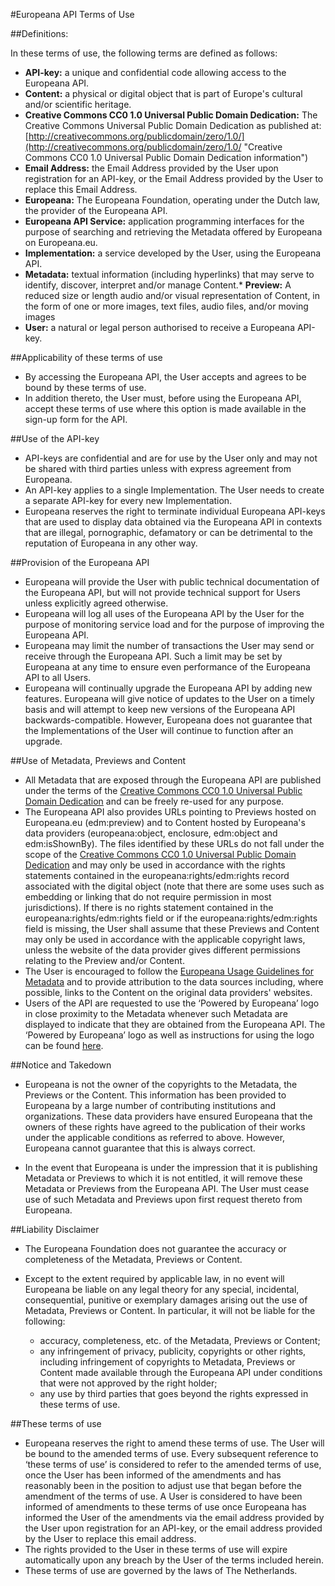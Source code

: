 #Europeana API Terms of Use

##Definitions:

In these terms of use, the following terms are defined as follows:

* **API-key:** a unique and confidential code allowing access to the Europeana API.
* **Content:** a physical or digital object that is part of Europe's cultural and/or scientific heritage.
* **Creative Commons CC0 1.0 Universal Public Domain Dedication:** The Creative Commons Universal Public Domain Dedication as published at: [http://creativecommons.org/publicdomain/zero/1.0/](http://creativecommons.org/publicdomain/zero/1.0/ "Creative Commons CC0 1.0 Universal Public Domain Dedication information")
* **Email Address:** the Email Address provided by the User upon registration for an API-key, or the Email Address provided by the User to replace this Email Address.
* **Europeana:** The Europeana Foundation, operating under the Dutch law, the provider of the Europeana API.
* **Europeana API Service:** application programming interfaces for the purpose of searching and retrieving the Metadata offered by Europeana on Europeana.eu.
* **Implementation:** a service developed by the User, using the Europeana API.
* **Metadata:** textual information (including hyperlinks) that may serve to identify, discover, interpret and/or manage Content.*   **Preview:** A reduced size or length audio and/or visual representation of Content, in the form of one or more images, text files, audio files, and/or moving images
* **User:** a natural or legal person authorised to receive a Europeana API-key.

##Applicability of these terms of use

* By accessing the Europeana API, the User accepts and agrees to be bound by these terms of use.
* In addition thereto, the User must, before using the Europeana API, accept these terms of use where this option is made available in the sign-up form for the API.

##Use of the API-key

* API-keys are confidential and are for use by the User only and may not be shared with third parties unless with express agreement from Europeana.
* An API-key applies to a single Implementation. The User needs to create a separate API-key for every new Implementation. 
* Europeana reserves the right to terminate individual Europeana API-keys that are used to display data obtained via the Europeana API in contexts that are illegal, pornographic, defamatory or can be detrimental to the reputation of Europeana in any other way.

##Provision of the Europeana API

* Europeana will provide the User with public technical documentation of the Europeana API, but will not provide technical support for Users unless explicitly agreed otherwise.
* Europeana will log all uses of the Europeana API by the User for the purpose of monitoring service load and for the purpose of improving the Europeana API.
* Europeana may limit the number of transactions the User may send or receive through the Europeana API. Such a limit may be set by Europeana at any time to ensure even performance of the Europeana API to all Users.
* Europeana will continually upgrade the Europeana API by adding new features. Europeana will give notice of updates to the User on a timely basis and will attempt to keep new versions of the Europeana API backwards-compatible. However, Europeana does not guarantee that the Implementations of the User will continue to function after an upgrade.

##Use of Metadata, Previews and Content

* All Metadata that are exposed through the Europeana API are published under the terms of the [Creative Commons CC0 1.0 Universal Public Domain Dedication](http://creativecommons.org/publicdomain/zero/1.0/ "Creative Commons CC0 1.0 Universal Public Domain Dedication information") and can be freely re-used for any purpose.
* The Europeana API also provides URLs pointing to Previews hosted on Europeana.eu (edm:preview) and to Content hosted by Europeana's data providers (europeana:object, enclosure, edm:object and edm:isShownBy). The files identified by these URLs do not fall under the scope of the [Creative Commons CC0 1.0 Universal Public Domain Dedication](http://creativecommons.org/publicdomain/zero/1.0/ "Creative Commons CC0 1.0 Universal Public Domain Dedication information") and may only be used in accordance with the rights statements contained in the europeana:rights/edm:rights record associated with the digital object (note that there are some uses such as embedding or linking that do not require permission in most jurisdictions). If there is no rights statement contained in the europeana:rights/edm:rights field or if the europeana:rights/edm:rights field is missing, the User shall assume that these Previews and Content may only be used in accordance with the applicable copyright laws, unless the website of the data provider gives different permissions relating to the Preview and/or Content.
* The User is encouraged to follow the [Europeana Usage Guidelines for Metadata](metadata-usage-guidelines.html "Click here to view the Europeana Usage Guidelines for Metadata") and to provide attribution to the data sources including, where possible, links to the Content on the original data providers' websites.
* Users of the API are requested to use the &lsquo;Powered by Europeana&rsquo; logo in close proximity to the Metadata whenever such Metadata are displayed to indicate that they are obtained from the Europeana API. The &lsquo;Powered by Europeana&rsquo; logo as well as instructions for using the logo can be found [here](http://pro.europeana.eu/web/guest/about/comms-tools/logos "Click here to download the powered by Europeana logo").

##Notice and Takedown

* Europeana is not the owner of the copyrights to the Metadata, the Previews or the Content. This information has been provided to Europeana by a large number of contributing institutions and organizations. These data providers have ensured Europeana that the owners of these rights have agreed to the publication of their works under the applicable conditions as referred to above. However, Europeana cannot guarantee that this is always correct.

* In the event that Europeana is under the impression that it is publishing Metadata or Previews to which it is not entitled, it will remove these Metadata or Previews from the Europeana API. The User must cease use of such Metadata and Previews upon first request thereto from Europeana.

##Liability Disclaimer

* The Europeana Foundation does not guarantee the accuracy or completeness of the Metadata, Previews or Content.

* Except to the extent required by applicable law, in no event will Europeana be liable on any legal theory for any special, incidental, consequential, punitive or exemplary damages arising out the use of Metadata, Previews or Content. In particular, it will not be liable for the following:

	* accuracy, completeness, etc. of the Metadata, Previews or Content;
	* any infringement of privacy, publicity, copyrights or other rights, including infringement of copyrights to Metadata, Previews or Content made available through the Europeana API under conditions that were not approved by the right holder;
	* any use by third parties that goes beyond the rights expressed in these terms of use.

##These terms of use

* Europeana reserves the right to amend these terms of use. The User will be bound to the amended terms of use. Every subsequent reference to &lsquo;these terms of use&rsquo; is considered to refer to the amended terms of use, once the User has been informed of the amendments and has reasonably been in the position to adjust use that began before the amendment of the terms of use. A User is considered to have been informed of amendments to these terms of use once Europeana has informed the User of the amendments via the  email address provided by the User upon registration for an API-key, or the email address provided by the User to replace this email address.
* The rights provided to the User in these terms of use will expire automatically upon any breach by the User of the terms included herein.
* These terms of use are governed by the laws of The Netherlands.